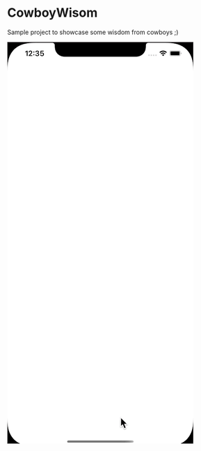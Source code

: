 # CowboyWisom

Sample project to showcase some wisdom from cowboys ;)

![Alt Text](/Media/CowboyWisdom.gif)

